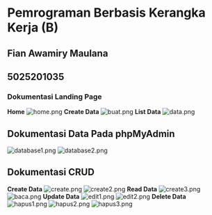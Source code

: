 # Pemrograman Berbasis Kerangka Kerja (B)
## Fian Awamiry Maulana
## 5025201035

### Dokumentasi Landing Page
**Home**
![home.png](https://drive.google.com/uc?export=view&id=1TSd3idoBwM0r3w76kJDV4YA_rEPnBCeG)
**Create Data**
![buat.png](https://drive.google.com/uc?export=view&id=14IPIoZVAf4tSM9-tVuoOwY5W4jIo2uLQ)
**List Data**
![data.png](https://drive.google.com/uc?export=view&id=1_FJvbGz9T5YpVM21icj-OY0DRXOLqZ8e)
## Dokumentasi Data Pada phpMyAdmin
![database1.png](https://drive.google.com/uc?export=view&id=1ftlZ7tQePQD7bTeLDYeoGB5Ab6tLSEOl)
![database2.png](https://drive.google.com/uc?export=view&id=1ubGNrnROnHLnSDnfes-hy2T-YIhef4RW)
## Dokumentasi CRUD
**Create Data**
![create.png](https://drive.google.com/uc?export=view&id=1FcFIWSwmIlfDN3WYvBeU_Lr4N5ITgS4E)
![create2.png](https://drive.google.com/uc?export=view&id=1COZ9sXf7Ezxnv1U1fWYJmyvFqhYYBrRw)
**Read Data**
![create3.png](https://drive.google.com/uc?export=view&id=1tSfQj2-N623SInqXUOIdCGGsO4MLsD4l)
![baca.png](https://drive.google.com/uc?export=view&id=1PbXSdVjPSafbc19H8BQmpFF9wK9ynqGi)
**Update Data**
![edit1.png](https://drive.google.com/uc?export=view&id=1GlSKDnisgmp4CRjXLEnsYhyBEO4xkLLG)
![edit2.png](https://drive.google.com/uc?export=view&id=1tgXi9VkymIKtYwJOVLpNrx-IMXWW8kpU)
**Delete Data**
![hapus1.png](https://drive.google.com/uc?export=view&id=1xiD8mCYC-yJ-dfiwflsXlFV_KP1CLWUG)
![hapus2.png](https://drive.google.com/uc?export=view&id=1jX5J2a0LwJw6Qz671u5qmiJyQUDgHtp_)
![hapus3.png](https://drive.google.com/uc?export=view&id=1ymv5VJxc9XD2iMo6XbfySbtVouNYZacH)
